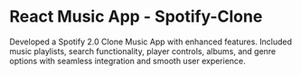 # React Music App - Spotify-Clone

Developed a Spotify 2.0 Clone Music App with enhanced features. Included music playlists, search functionality, player controls, albums, and genre options with seamless integration and smooth user experience.
